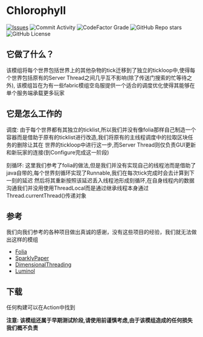 # Chlorophyll
[![Issues](https://img.shields.io/github/issues/EilsapMC/Chlorophyll?style=flat-square)](https://github.com/EilsapMC/Chloriphyll/issues)
![Commit Activity](https://img.shields.io/github/commit-activity/w/EilsapMC/Chlorophyll?style=flat-square)
![CodeFactor Grade](https://img.shields.io/codefactor/grade/github/EilsapMC/Chlorophyll?style=flat-square)
![GitHub Repo stars](https://img.shields.io/github/stars/EilsapMC/Chlorophyll?style=flat-square)
![GitHub License](https://img.shields.io/github/license/EilsapMC/Chlorophyll)

## 它做了什么？
该模组将每个世界包括世界上的其他杂物的tick迁移到了独立的tickloop中,使得每个世界包括原有的Server Thread之间几乎互不影响(除了传送门搜索的忙等待之外),
该模组旨在为有一些fabric模组空岛服提供一个适合的调度优化使得其能够在单个服务端承载更多玩家

## 它是怎么工作的
调度: 由于每个世界都有其独立的ticklist,所以我们并没有像folia那样自己制造一个容器而是借助于原有的ticklist进行改造,我们将原有的主线程调度中的拉取区块任务的删除让其在
世界的tickloop中进行这一步,而Server Thread则仅负责GUI更新和新玩家的连接(到Configure完成这一阶段)</br>

刻循环: 这里我们参考了folia的做法,但是我们并没有实现自己的线程池而是借助了java自带的,每个世界刻循环实现了Runnable,我们在每次tick完成时会去计算到下一刻的延迟
然后将其重新按照该延迟丢入线程池形成刻循环,在自身线程内的数据沟通我们并没用使用ThreadLocal而是通过继承线程本身通过Thread.currentThread()传递对象

## 参考
我们向我们参考的各种项目做出真诚的感谢，没有这些项目的经验，我们就无法做出这样的模组
 
- [Folia](https://github.com/PaperMC/Folia)
- [SparklyPaper](https://github.com/SparklyPower/SparklyPaper)
- [DimensionalThreading](https://github.com/WearBlackAllDay/DimensionalThreading)
- [Luminol](https://github.com/LuminolMC/Luminol)

## 下载

任何构建可以在Action中找到 

<b>注意: 该模组还属于早期测试阶段,请使用前谨慎考虑,由于该模组造成的任何损失我们概不负责</br>

